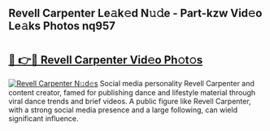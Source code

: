 ## Revell Carpenter Le𝚊k𝚎d N𝚞𝚍e - Part-kzw Vid𝚎o Le𝚊ks Photos nq957

# <h2><a href="http://fbbhvz.evod.top/?m=Revell+Carpenter">🔗 👉🔴 Revell Carpenter Vid𝚎o Ph𝚘t𝚘s</a></h2>

[![Revell Carpenter N𝚞d𝚎s](https://i.imgur.com/8V9OHl7.gif)](http://fbbhvz.evod.top/?m=Revell+Carpenter)
Social media personality Revell Carpenter and content creator, famed for publishing dance and lifestyle material through viral dance trends and brief videos. A public figure like Revell Carpenter, with a strong social media presence and a large following, can wield significant influence. 
